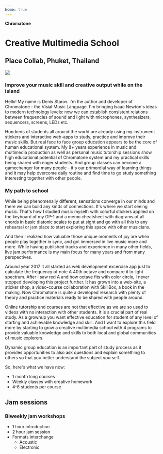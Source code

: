 ```yaml
---
home: true
---
```


<script setup>
import ClassSchedule from './classes/ClassSchedule.vue'
import ProgramsList from './programs/ProgramsList.vue'

import { defineClientComponent } from 'vitepress'
const CourseList = defineClientComponent(() => import('./courses/CourseList.vue'))
</script>

**Chromatone**

# Creative Multimedia School

## Place Collab, Phuket, Thailand

<img class="w-full max-w-55ch rounded-xl" src="/photo.jpeg" />

### Improve your music skill and creative output while on the island

Hello! My name is Denis Starov. I'm the author and developer of Chromatone - the Visial Music Language. I'm bringing Isaac Newton's ideas to modern technology levels: now we can establish consistent relations between frequencies of sound and light with microphones, synthesizers, sequencers, screens, LEDs etc.

Hundreds of students all around the world are already using my instrument stickers and interactive web-apps to study, practice and improve their music skills. But real face to face group education appears to be the core of human educational system. My 8+ years experience in music and multimedia production as well as personal music tutorship sessions show high educational potential of Chromatone system and my practical skills being shared with eager students. And group classes can become a gamechanger for many people - it's our primordial way of learning things and it may help overcome daily routine and find time to go study something interesting together with other people.

<ProgramsList />

<CourseList />

<ClassSchedule />

### My path to school

While being phenomenally different, sensations converge in our minds and there we can build any kinds of connections. It's where we start seeing music. That's how I studied music myself: with colorful stickers applied on the keyboard of my OP-1 and a memo cheatsheet with diagrams of all chords in basic diatonic scales to put at sight and go with all this to any rehearsal or jam place to start exploring this space with other musicians.

And then I realized how valuable those unique moments of joy are when people play together in sync, and got immersed in live music more and more. While having published tracks and experience in many other fields, live jam performance is my main focus for many years and from many perspectives.

Around year 2017 it all started as web development excercise app just to calculate the frequency of note A 40th octave and compare it to light spectrum. After I saw red A and how octave fits with color circle, I never stopped developing this project further. It has grown into a web-site, a sticker shop, a video-course collaboration with SkillBox, a book in the making. Now Chromatone is quite a developed research with plenty of theory and practice materials ready to be shared with people around.

Online tutorship and courses are not that effective as we are so used to videos with no interaction with other students. It is a crucial part of real study. As a grownup you want effective education for student of any level of starting and achievable knowledge and skill. And I want to explore this field more by starting to grow a creative multimedia school with 4 programs to provide valuable knowledge and skills to both local and global communities of music explorers.

Dynamic group education is an important part of study process as it provides opportunities to also ask questions and explain something to others so that you better understand the subject yourself.

So, here's what we have now:

- 1 month long courses
- Weekly classes with creative homework
- 4-8 students per course

## Jam sessions

### Biweekly jam workshops

- 1 hour introduction
- 2 hour jam session
- Formats interchange
  - Acoustic
  - Electronic

